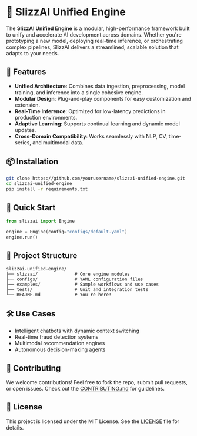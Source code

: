 # 🚀 SlizzAI Unified Engine

The **SlizzAI Unified Engine** is a modular, high-performance framework built to unify and accelerate AI development across domains. Whether you're prototyping a new model, deploying real-time inference, or orchestrating complex pipelines, SlizzAI delivers a streamlined, scalable solution that adapts to your needs.

## 🔧 Features

- **Unified Architecture**: Combines data ingestion, preprocessing, model training, and inference into a single cohesive engine.
- **Modular Design**: Plug-and-play components for easy customization and extension.
- **Real-Time Inference**: Optimized for low-latency predictions in production environments.
- **Adaptive Learning**: Supports continual learning and dynamic model updates.
- **Cross-Domain Compatibility**: Works seamlessly with NLP, CV, time-series, and multimodal data.

## 📦 Installation

```bash
git clone https://github.com/yourusername/slizzai-unified-engine.git
cd slizzai-unified-engine
pip install -r requirements.txt
```

## 🧠 Quick Start

```python
from slizzai import Engine

engine = Engine(config="configs/default.yaml")
engine.run()
```

## 📁 Project Structure

```
slizzai-unified-engine/
├── slizzai/              # Core engine modules
├── configs/              # YAML configuration files
├── examples/             # Sample workflows and use cases
├── tests/                # Unit and integration tests
└── README.md             # You're here!
```

## 🛠️ Use Cases

- Intelligent chatbots with dynamic context switching
- Real-time fraud detection systems
- Multimodal recommendation engines
- Autonomous decision-making agents

## 🤝 Contributing

We welcome contributions! Feel free to fork the repo, submit pull requests, or open issues. Check out the [CONTRIBUTING.md](CONTRIBUTING.md) for guidelines.

## 📜 License

This project is licensed under the MIT License. See the [LICENSE](LICENSE) file for details.
